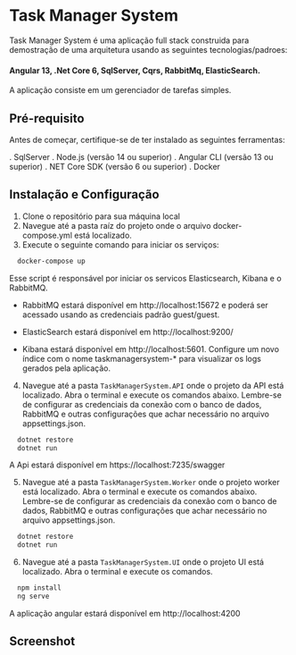 
# Task Manager System

Task Manager System é uma aplicação full stack construida para demostração de uma arquitetura usando as seguintes tecnologias/padroes:

#### Angular 13, .Net Core 6, SqlServer, Cqrs, RabbitMq, ElasticSearch.

A aplicação consiste em um gerenciador de tarefas simples.

## Pré-requisito
 
Antes de começar, certifique-se de ter instalado as seguintes ferramentas:

. SqlServer
. Node.js (versão 14 ou superior)
. Angular CLI (versão 13 ou superior)
. NET Core SDK (versão 6 ou superior)
. Docker

## Instalação e Configuração

1. Clone o repositório para sua máquina local
2. Navegue até a pasta raíz do projeto onde o arquivo docker-compose.yml está localizado.
3. Execute o seguinte comando para iniciar os serviços:

```bash
  docker-compose up
```

Esse script é responsável por iniciar os servicos Elasticsearch, Kibana e o RabbitMQ.

- RabbitMQ estará disponível em http://localhost:15672 e poderá ser acessado usando as credenciais padrão guest/guest.

- ElasticSearch estará disponível em http://localhost:9200/

- Kibana estará disponível em http://localhost:5601. Configure um novo índice com o nome taskmanagersystem-* para visualizar os logs gerados pela aplicação.

4. Navegue até a pasta `TaskManagerSystem.API` onde o projeto da API está localizado. Abra o terminal e execute os comandos abaixo.
Lembre-se de configurar as credenciais da conexão com o banco de dados, RabbitMQ e outras configurações que achar necessário no arquivo appsettings.json.

```bash
  dotnet restore
  dotnet run
```
A Api estará disponível em https://localhost:7235/swagger

5. Navegue até a pasta `TaskManagerSystem.Worker` onde o projeto worker está localizado. Abra o terminal e execute os comandos abaixo.
Lembre-se de configurar as credenciais da conexão com o banco de dados, RabbitMQ e outras configurações que achar necessário no arquivo appsettings.json.

```bash
  dotnet restore
  dotnet run
```

6. Navegue até a pasta `TaskManagerSystem.UI` onde o projeto UI está localizado. Abra o terminal e execute os comandos.

```bash
  npm install
  ng serve
```

A aplicação angular estará disponível em http://localhost:4200

## Screenshot


